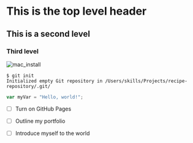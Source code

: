 # This is the top level header
## This is a second level
### Third level

![mac_install](https://github.com/user-attachments/assets/d2de91b6-7395-4a37-8969-2564475bc4cb)

```
$ git init
Initialized empty Git repository in /Users/skills/Projects/recipe-repository/.git/
```

``` javascript
var myVar = "Hello, world!";
```

- [ ] Turn on GitHub Pages
- [ ] Outline my portfolio
- [ ] Introduce myself to the world
      
